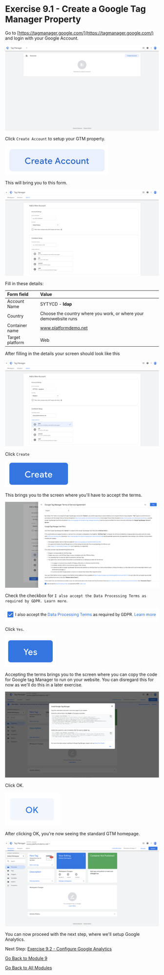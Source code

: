 # Exercise 9.1 - Create a Google Tag Manager Property

Go to [https://tagmanager.google.com/](https://tagmanager.google.com/) and login with your Google Account.

![GTM Setup](./images/gtm-firsttime.png)

Click ``Create Account`` to setup your GTM property.

![GTM Setup](./images/gtm1-create-account-button.png)

This will bring you to this form.

![GTM Setup](./images/gtm1-create-account.png)

Fill in these details:

| Form field                | Value               |
|:-------------------------------------------| :------------------ |
|Account Name|SYTYCD - **ldap**|
|Country|Choose the country where you work, or where your demowebsite runs|
|Container name|www.platformdemo.net|
|Target platform|Web|

After filling in the details your screen should look like this

![GTM Setup](./images/gtm2-create-account.png)

Click ``Create``

![GTM Setup](./images/gtm3-terms-create.png)

This brings you to the screen where you'll have to accept the terms.

![GTM Setup](./images/gtm3-terms.png)

Check the checkbox for ``I also accept the Data Processing Terms as required by GDPR. Learn more``.

![GTM Setup](./images/gtm3-terms-checkbox.png)

Click ``Yes``.

![GTM Setup](./images/gtm3-terms-checkbox-yes.png)

Accepting the terms brings you to the screen where you can copy the code for Google tag Manager to run on your website. You can disregard this for now as we'll do this in a later exercise.

![GTM Setup](./images/gtm4-getcode.png)

Click OK.

![GTM Setup](./images/gtm4-getcode-ok.png)

After clicking OK, you're now seeing the standard GTM homepage.

![GTM Setup](./images/gtmhome.png)

You can now proceed with the next step, where we'll setup Google Analytics.

Next Step: [Exercise 9.2 - Configure Google Analytics](./ex2.md)

[Go Back to Module 9](./README.md)

[Go Back to All Modules](../../README.md)
